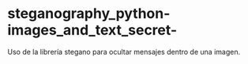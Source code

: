 # steganography_python-images_and_text_secret-
Uso de la librería stegano para ocultar mensajes dentro de una imagen.
